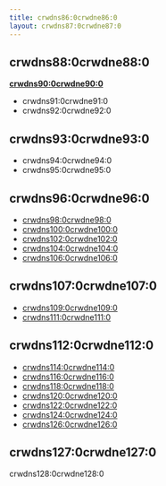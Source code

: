 ```yaml
---
title: crwdns86:0crwdne86:0
layout: crwdns87:0crwdne87:0
---
```

## crwdns88:0crwdne88:0

**[crwdns90:0crwdne90:0](crwdns89:0crwdne89:0)**

* crwdns91:0crwdne91:0
* crwdns92:0crwdne92:0

## crwdns93:0crwdne93:0

* crwdns94:0crwdne94:0
* crwdns95:0crwdne95:0

## crwdns96:0crwdne96:0

* [crwdns98:0crwdne98:0](crwdns97:0crwdne97:0)
* [crwdns100:0crwdne100:0](crwdns99:0crwdne99:0)
* [crwdns102:0crwdne102:0](crwdns101:0crwdne101:0)
* [crwdns104:0crwdne104:0](crwdns103:0crwdne103:0)
* [crwdns106:0crwdne106:0](crwdns105:0crwdne105:0)

## crwdns107:0crwdne107:0

* [crwdns109:0crwdne109:0](crwdns108:0crwdne108:0)
* [crwdns111:0crwdne111:0](crwdns110:0crwdne110:0)

## crwdns112:0crwdne112:0

* [crwdns114:0crwdne114:0](crwdns113:0crwdne113:0)
* [crwdns116:0crwdne116:0](crwdns115:0crwdne115:0)
* [crwdns118:0crwdne118:0](crwdns117:0crwdne117:0)
* [crwdns120:0crwdne120:0](crwdns119:0crwdne119:0)
* [crwdns122:0crwdne122:0](crwdns121:0crwdne121:0)
* [crwdns124:0crwdne124:0](crwdns123:0crwdne123:0)
* [crwdns126:0crwdne126:0](crwdns125:0crwdne125:0)

## crwdns127:0crwdne127:0

crwdns128:0crwdne128:0